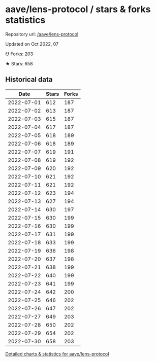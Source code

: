 # aave/lens-protocol / stars & forks statistics

Repository url: [/aave/lens-protocol](https://github.com/aave/lens-protocol)

Updated on Oct 2022, 07

☋ Forks: 203

★ Stars: 658

## Historical data
| Date | Stars | Forks |
|------|-------|-------|
| 2022-07-01 | 612 | 187 | 
| 2022-07-02 | 613 | 187 | 
| 2022-07-03 | 615 | 187 | 
| 2022-07-04 | 617 | 187 | 
| 2022-07-05 | 618 | 189 | 
| 2022-07-06 | 618 | 189 | 
| 2022-07-07 | 619 | 191 | 
| 2022-07-08 | 619 | 192 | 
| 2022-07-09 | 620 | 192 | 
| 2022-07-10 | 621 | 192 | 
| 2022-07-11 | 621 | 192 | 
| 2022-07-12 | 623 | 194 | 
| 2022-07-13 | 627 | 194 | 
| 2022-07-14 | 630 | 197 | 
| 2022-07-15 | 630 | 199 | 
| 2022-07-16 | 630 | 199 | 
| 2022-07-17 | 631 | 199 | 
| 2022-07-18 | 633 | 199 | 
| 2022-07-19 | 636 | 198 | 
| 2022-07-20 | 637 | 198 | 
| 2022-07-21 | 638 | 199 | 
| 2022-07-22 | 640 | 199 | 
| 2022-07-23 | 641 | 199 | 
| 2022-07-24 | 642 | 200 | 
| 2022-07-25 | 646 | 202 | 
| 2022-07-26 | 647 | 202 | 
| 2022-07-27 | 649 | 203 | 
| 2022-07-28 | 650 | 202 | 
| 2022-07-29 | 654 | 202 | 
| 2022-07-30 | 658 | 203 | 


[Detailed charts & statistics for aave/lens-protocol](https://reviewgithub.com/rep/aave/lens-protocol)
